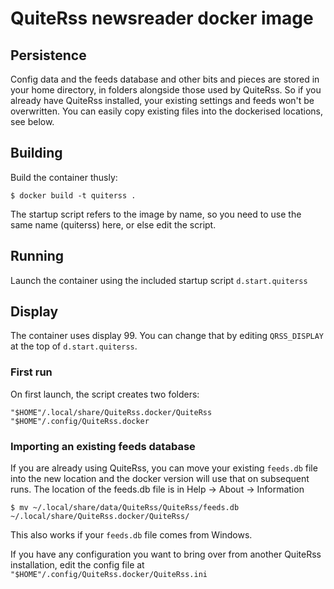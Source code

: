 # QuiteRss newsreader docker image

## Persistence

Config data and the feeds database and other bits and pieces are stored in your home directory, in folders alongside those used by QuiteRss. So if you already have QuiteRss installed, your existing settings and feeds won't be overwritten. You can easily copy existing files into the dockerised locations, see below.

## Building

Build the container thusly:

```
$ docker build -t quiterss .
```

The startup script refers to the image by name, so you need to use the same name (quiterss) here, or else edit the script.

## Running

Launch the container using the included startup script `d.start.quiterss`

## Display

The container uses display 99. You can change that by editing `QRSS_DISPLAY` at the top of `d.start.quiterss`.

### First run

On first launch, the script creates two folders:

```
"$HOME"/.local/share/QuiteRss.docker/QuiteRss
"$HOME"/.config/QuiteRss.docker
```

### Importing an existing feeds database

If you are already using QuiteRss, you can move your existing `feeds.db` file into the new location and the docker version will use that on subsequent runs. The location of the feeds.db file is in Help -> About -> Information

```
$ mv ~/.local/share/data/QuiteRss/QuiteRss/feeds.db ~/.local/share/QuiteRss.docker/QuiteRss/
```

This also works if your `feeds.db` file comes from Windows.

If you have any configuration you want to bring over from another QuiteRss installation, edit the config file at `"$HOME"/.config/QuiteRss.docker/QuiteRss.ini`